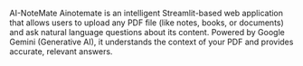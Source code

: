 AI-NoteMate
Ainotemate is an intelligent Streamlit-based web application that allows users to upload any PDF file (like notes, books, or documents) and ask natural language questions about its content. Powered by Google Gemini (Generative AI), it understands the context of your PDF and provides accurate, relevant answers.
